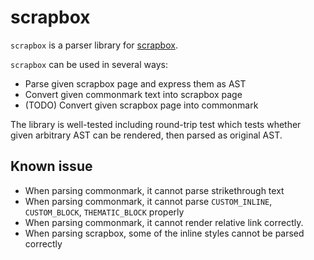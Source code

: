 # scrapbox

`scrapbox` is a parser library for [scrapbox](https://scrapbox.io/product).

`scrapbox` can be used in several ways:
- Parse given scrapbox page and express them as AST
- Convert given commonmark text into scrapbox page
- (TODO) Convert given scrapbox page into commonmark

The library is well-tested including round-trip test which tests whether given arbitrary
AST can be rendered, then parsed as original AST.

## Known issue
- When parsing commonmark, it cannot parse strikethrough text
- When parsing commonmark, it cannot parse `CUSTOM_INLINE`, `CUSTOM_BLOCK`, `THEMATIC_BLOCK` properly
- When parsing commonmark, it cannot render relative link correctly.
- When parsing scrapbox, some of the inline styles cannot be parsed correctly